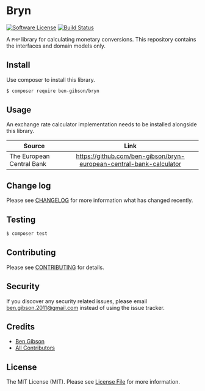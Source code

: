# Bryn

[![Software License][ico-license]](LICENSE.md)
[![Build Status](https://travis-ci.org/ben-gibson/bryn.svg?branch=master)](https://travis-ci.org/ben-gibson/bryn)

A `PHP` library for calculating monetary conversions. This repository contains the interfaces and domain models only.

## Install

Use composer to install this library.

``` bash
$ composer require ben-gibson/bryn
```

## Usage

An exchange rate calculator implementation needs to be installed alongside this library.

| Source        | Link           |  
| ------------- |:-------------:|   
| The European Central Bank | https://github.com/ben-gibson/bryn-european-central-bank-calculator |


## Change log

Please see [CHANGELOG](CHANGELOG.md) for more information what has changed recently.

## Testing

``` bash
$ composer test
```

## Contributing

Please see [CONTRIBUTING](CONTRIBUTING.md) for details.

## Security

If you discover any security related issues, please email ben.gibson.2011@gmail.com instead of using the issue tracker.

## Credits

- [Ben Gibson][link-author]
- [All Contributors][link-contributors]

## License

The MIT License (MIT). Please see [License File](LICENSE.md) for more information.

[ico-license]: https://img.shields.io/badge/license-MIT-blue.svg?style=flat-square
[link-author]: https://github.com/ben-gibson
[link-contributors]: ../../contributors